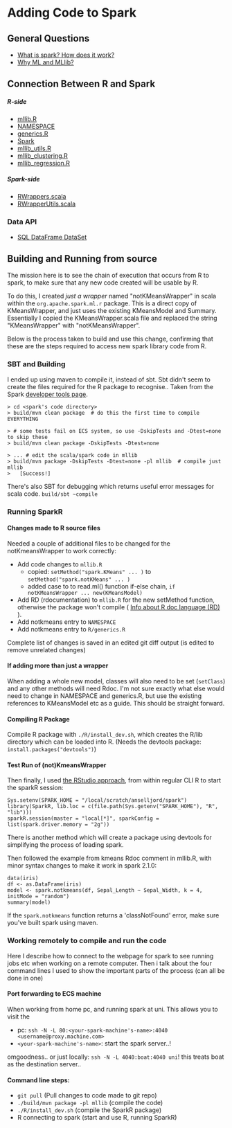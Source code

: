 Adding Code to Spark
====================

## General Questions
* [What is spark? How does it work?](https://www.quora.com/What-exactly-is-Apache-Spark-and-how-does-it-work)
* [Why ML and MLlib?](https://www.quora.com/Why-are-there-two-ML-implementations-in-Spark-ML-and-MLlib-and-what-are-their-different-features)

## Connection Between R and Spark

##### R-side
* [mllib.R](https://github.com/apache/spark/blob/master/R/pkg/R/mllib.R)
* [NAMESPACE](https://github.com/apache/spark/blob/master/R/pkg/NAMESPACE)
* [generics.R](https://github.com/apache/spark/blob/master/R/pkg/R/generics.R)
* [Spark](https://github.com/apache/spark/blob/master/R/pkg/R/sparkR.R)
* [mllib_utils.R](https://github.com/apache/spark/blob/master/R/pkg/R/mllib_utils.R)
* [mllib_clustering.R](https://github.com/apache/spark/blob/master/R/pkg/R/mllib_clustering.R)
* [mllib_regression.R](https://github.com/apache/spark/blob/master/R/pkg/R/mllib_regression.R)

##### Spark-side
* [RWrappers.scala](https://github.com/apache/spark/blob/master/mllib/src/main/scala/org/apache/spark/ml/r/RWrappers.scala)
* [RWrapperUtils.scala](https://github.com/apache/spark/blob/master/mllib/src/main/scala/org/apache/spark/ml/r/RWrapperUtils.scala)

### Data API

* [SQL DataFrame DataSet](http://spark.apache.org/docs/latest/sql-programming-guide.html)

## Building and Running from source

The mission here is to see the chain of execution that occurs from R to spark, to make sure that any new code created will be usable by R.

To do this, I created *just a wrapper* named "notKMeansWrapper" in scala within the ```org.apache.spark.ml.r``` package. 
This is a direct copy of KMeansWrapper, and just uses the existing KMeansModel and Summary. Essentially I copied the KMeansWrapper.scala file and replaced the string "KMeansWrapper" with "notKMeansWrapper".

Below is the process taken to build and use this change, confirming that these are the steps required to access new spark library code from R.

### SBT and Building

I ended up using maven to compile it, instead of sbt. Sbt didn't seem to create the files required for the R package to recognise.. Taken from the Spark [developer tools page](https://spark.apache.org/developer-tools.html).

```
> cd <spark's code directory>
> build/mvn clean package  # do this the first time to compile EVERYTHING

> # some tests fail on ECS system, so use -DskipTests and -Dtest=none to skip these
> build/mvn clean package -DskipTests -Dtest=none

> ... # edit the scala/spark code in mllib
> build/mvn package -DskipTests -Dtest=none -pl mllib  # compile just mllib
>   [Success!]
```

There's also SBT for debugging which returns useful error messages for scala code. ```build/sbt ~compile```

### Running SparkR

#### Changes made to R source files
Needed a couple of additional files to be changed for the notKmeansWrapper to work correctly:

* Add code changes to ```mllib.R``` 
    - copied: ```setMethod("spark.KMeans" ... )``` to ```setMethod("spark.notKMeans" ... )```
    - added case to to read.ml() function if-else chain, ```if notKMeansWrapper ... new(KMeansModel)```
* Add RD (rdocumentation) to ```mllib.R``` for the new setMethod function, otherwise the package won't compile ( [Info about R doc language (RD)](https://cran.r-project.org/web/packages/roxygen2/vignettes/rd.html) ).
* Add notkmeans entry to ```NAMESPACE```
* Add notkmeans entry to ```R/generics.R```

Complete list of changes is saved in an edited git diff output (is edited to remove unrelated changes)

#### If adding more than just a wrapper
When adding a whole new model, classes will also need to be set (```setClass```) and any other methods will need Rdoc. 
I'm not sure exactly what else would need to change in NAMESPACE and generics.R, but use the existing references to KMeansModel etc as a guide. This should be straight forward.

#### Compiling R Package
Compile R package with ```./R/install_dev.sh```, which creates the R/lib directory which can be loaded into R.
(Needs the devtools package: ```install.packages("devtools")```)

#### Test Run of (not)KmeansWrapper

Then finally, I used [the RStudio approach](http://spark.apache.org/docs/latest/sparkr.html#starting-up-from-rstudio), from within regular CLI R to start the sparkR session:

```
Sys.setenv(SPARK_HOME = "/local/scratch/anselljord/spark")
library(SparkR, lib.loc = c(file.path(Sys.getenv("SPARK_HOME"), "R", "lib")))
sparkR.session(master = "local[*]", sparkConfig = list(spark.driver.memory = "2g"))
```

There is another method which will create a package using devtools for simplifying the process of loading spark.

Then followed the example from kmeans Rdoc comment in mllib.R, with minor syntax changes to make it work in spark 2.1.0:

```
data(iris)
df <- as.DataFrame(iris)
model <- spark.notkmeans(df, Sepal_Length ~ Sepal_Width, k = 4, initMode = "random")
summary(model)
```

If the ```spark.notkmeans``` function returns a 'classNotFound' error, make sure you've built spark using maven.

### Working remotely to compile and run the code

Here I describe how to connect to the webpage for spark to see running jobs etc when working on a remote computer. 
Then i talk about the four command lines I used to show the important parts of the process (can all be done in one)

#### Port forwarding to ECS machine

When working from home pc, and running spark at uni. This allows you to visit the 

* pc: ```ssh -N -L 80:<your-spark-machine's-name>:4040 <username@proxy.machine.com>```
* ```<your-spark-machine's-name>```: start the spark server..!

omgoodness.. or just locally: ```ssh -N -L 4040:boat:4040 uni```! this treats boat as the destination server..

#### Command line steps:

* ```git pull``` (Pull changes to code made to git repo)
* ```./build/mvn package -pl mllib``` (compile the code)
* ```./R/install_dev.sh``` (compile the SparkR package)
* R connecting to spark (start and use R, running SparkR)
